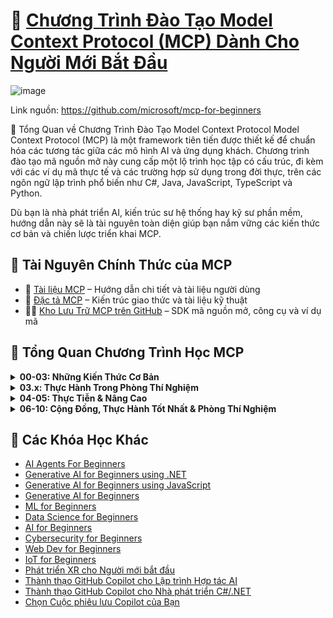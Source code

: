 # 🚀 [Chương Trình Đào Tạo Model Context Protocol (MCP) Dành Cho Người Mới Bắt Đầu](https://github.com/microsoft/mcp-for-beginners)

![image](https://github.com/user-attachments/assets/2a86bf26-a8ff-44ec-8dc0-49b739fccc3f)

Link nguồn: https://github.com/microsoft/mcp-for-beginners

🧠 Tổng Quan về Chương Trình Đào Tạo Model Context Protocol
Model Context Protocol (MCP) là một framework tiên tiến được thiết kế để chuẩn hóa các tương tác giữa các mô hình AI và ứng dụng khách. Chương trình đào tạo mã nguồn mở này cung cấp một lộ trình học tập có cấu trúc, đi kèm với các ví dụ mã thực tế và các trường hợp sử dụng trong đời thực, trên các ngôn ngữ lập trình phổ biến như C#, Java, JavaScript, TypeScript và Python.

Dù bạn là nhà phát triển AI, kiến trúc sư hệ thống hay kỹ sư phần mềm, hướng dẫn này sẽ là tài nguyên toàn diện giúp bạn nắm vững các kiến thức cơ bản và chiến lược triển khai MCP.

## 🔗 Tài Nguyên Chính Thức của MCP

- 📘 [Tài liệu MCP](https://modelcontextprotocol.io/) – Hướng dẫn chi tiết và tài liệu người dùng  
- 📜 [Đặc tả MCP](https://spec.modelcontextprotocol.io/) – Kiến trúc giao thức và tài liệu kỹ thuật  
- 🧑‍💻 [Kho Lưu Trữ MCP trên GitHub](https://github.com/modelcontextprotocol) – SDK mã nguồn mở, công cụ và ví dụ mã  

## 🧭 Tổng Quan Chương Trình Học MCP

<details>
  <summary><strong>00-03: Những Kiến Thức Cơ Bản</strong></summary>

- **00. Giới thiệu về MCP**  
  Tổng quan về Model Context Protocol và tầm quan trọng của nó trong các pipeline AI. [Đọc thêm](./00-Introduction/README.md)
- **01. Giải thích các Khái niệm Cốt lõi**  
  Khám phá chi tiết các khái niệm cốt lõi của MCP. [Đọc thêm](./01-CoreConcepts/README.md)
- **02. An ninh trong MCP**  
  Các mối đe dọa bảo mật và các thực hành tốt nhất. [Đọc thêm](./02-Security/README.md)
- **03. Bắt đầu với MCP**  
  Cài đặt môi trường, máy chủ/khách cơ bản, tích hợp. [Đọc thêm](./03-GettingStarted/README.md)
</details>

<details>
  <summary><strong>03.x: Thực Hành Trong Phòng Thí Nghiệm</strong></summary>

- **3.1. Máy chủ đầu tiên** – [Hướng dẫn](./03-GettingStarted/01-first-server/README.md)
- **3.2. Khách hàng đầu tiên** – [Hướng dẫn](./03-GettingStarted/02-client/README.md)
- **3.3. Khách hàng với LLM** – [Hướng dẫn](./03-GettingStarted/03-llm-client/README.md)
- **3.4. Sử dụng máy chủ với Visual Studio Code** – [Hướng dẫn](./03-GettingStarted/04-vscode/README.md)
- **3.5. Tạo máy chủ sử dụng SSE** – [Hướng dẫn](./03-GettingStarted/05-sse-server/README.md)
- **3.6. HTTP Streaming** – [Hướng dẫn](./03-GettingStarted/06-http-streaming/README.md)
- **3.7. Sử dụng AI Toolkit** – [Hướng dẫn](./03-GettingStarted/07-aitk/README.md)
- **3.8. Kiểm thử máy chủ của bạn** – [Hướng dẫn](./03-GettingStarted/08-testing/README.md)
- **3.9. Triển khai máy chủ của bạn** – [Hướng dẫn](./03-GettingStarted/09-deployment/README.md)
</details>

<details>
  <summary><strong>04-05: Thực Tiễn & Nâng Cao</strong></summary>

- **04. Triển khai Thực tế**  
  SDK, gỡ lỗi, kiểm thử, mẫu prompt có thể tái sử dụng. [Đọc thêm](./04-PracticalImplementation/README.md)
- **05. Chủ đề Nâng cao trong MCP**  
  AI đa phương thức, mở rộng quy mô, sử dụng trong doanh nghiệp. [Đọc thêm](./05-AdvancedTopics/README.md)
- **5.1. Tích hợp MCP với Azure** – [Hướng dẫn](./05-AdvancedTopics/mcp-integration/README.md)
- **5.2. Đa phương thức** – [Hướng dẫn](./05-AdvancedTopics/mcp-multi-modality/README.md)
- **5.3. Demo MCP OAuth2** – [Hướng dẫn](./05-AdvancedTopics/mcp-oauth2-demo/README.md)
- **5.4. Root Contexts** – [Hướng dẫn](./05-AdvancedTopics/mcp-root-contexts/README.md)
- **5.5. Routing** – [Hướng dẫn](./05-AdvancedTopics/mcp-routing/README.md)
- **5.6. Sampling** – [Hướng dẫn](./05-AdvancedTopics/mcp-sampling/README.md)
- **5.7. Mở rộng quy mô** – [Hướng dẫn](./05-AdvancedTopics/mcp-scaling/README.md)
- **5.8. An ninh** – [Hướng dẫn](./05-AdvancedTopics/mcp-security/README.md)
- **5.9. Web Search MCP** – [Hướng dẫn](./05-AdvancedTopics/web-search-mcp/README.md)
- **5.10. Phát trực tiếp thời gian thực** – [Hướng dẫn](./05-AdvancedTopics/mcp-realtimestreaming/README.md)
- **5.11. Tìm kiếm Web thời gian thực** – [Hướng dẫn](./05-AdvancedTopics/mcp-realtimesearch/README.md)
</details>

<details>
  <summary><strong>06-10: Cộng Đồng, Thực Hành Tốt Nhất & Phòng Thí Nghiệm</strong></summary>

- **06. Đóng góp từ Cộng đồng** – [Hướng dẫn](./06-CommunityContributions/README.md)
- **07. Những Hiểu Biết Từ Việc Áp Dụng Sớm** – [Hướng dẫn](./07-LessonsFromEarlyAdoption/README.md)
- **08. Thực Tiễn Tốt Nhất cho MCP** – [Hướng dẫn](./08-BestPractices/README.md)
- **09. Nghiên Cứu Tình Huống MCP** – [Hướng dẫn](./09-CaseStudy/README.md)
- **10. Tinh Giản Quy Trình Làm Việc AI: Xây Dựng Máy Chủ MCP với Bộ Công Cụ AI** – [Thực Hành](./10-StreamliningAIWorkflowsBuildingAnMCPServerWithAIToolkit/README.md)
</details>

## 🎒 Các Khóa Học Khác  

- [AI Agents For Beginners](https://github.com/microsoft/ai-agents-for-beginners?WT.mc_id=academic-105485-koreyst)
- [Generative AI for Beginners using .NET](https://github.com/microsoft/Generative-AI-for-beginners-dotnet?WT.mc_id=academic-105485-koreyst)
- [Generative AI for Beginners using JavaScript](https://github.com/microsoft/generative-ai-with-javascript?WT.mc_id=academic-105485-koreyst)
- [Generative AI for Beginners](https://github.com/microsoft/generative-ai-for-beginners?WT.mc_id=academic-105485-koreyst)
- [ML for Beginners](https://aka.ms/ml-beginners?WT.mc_id=academic-105485-koreyst)
- [Data Science for Beginners](https://aka.ms/datascience-beginners?WT.mc_id=academic-105485-koreyst)
- [AI for Beginners](https://aka.ms/ai-beginners?WT.mc_id=academic-105485-koreyst)
- [Cybersecurity for Beginners](https://github.com/microsoft/Security-101??WT.mc_id=academic-96948-sayoung)
- [Web Dev for Beginners](https://aka.ms/webdev-beginners?WT.mc_id=academic-105485-koreyst)
- [IoT for Beginners](https://aka.ms/iot-beginners?WT.mc_id=academic-105485-koreyst)
- [Phát triển XR cho Người mới bắt đầu](https://github.com/microsoft/xr-development-for-beginners?WT.mc_id=academic-105485-koreyst)
- [Thành thạo GitHub Copilot cho Lập trình Hợp tác AI](https://aka.ms/GitHubCopilotAI?WT.mc_id=academic-105485-koreyst)
- [Thành thạo GitHub Copilot cho Nhà phát triển C#/.NET](https://github.com/microsoft/mastering-github-copilot-for-dotnet-csharp-developers?WT.mc_id=academic-105485-koreyst)
- [Chọn Cuộc phiêu lưu Copilot của Bạn](https://github.com/microsoft/CopilotAdventures?WT.mc_id=academic-105485-koreyst)

